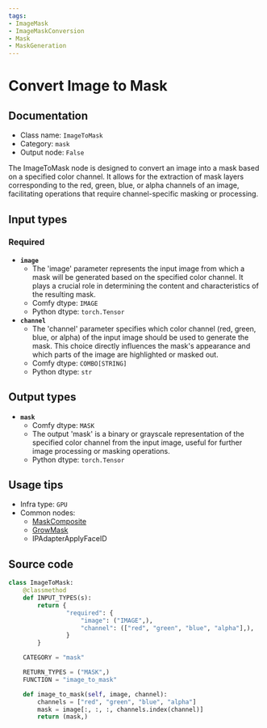 ```yaml
---
tags:
- ImageMask
- ImageMaskConversion
- Mask
- MaskGeneration
---
```


# Convert Image to Mask
## Documentation
- Class name: `ImageToMask`
- Category: `mask`
- Output node: `False`

The ImageToMask node is designed to convert an image into a mask based on a specified color channel. It allows for the extraction of mask layers corresponding to the red, green, blue, or alpha channels of an image, facilitating operations that require channel-specific masking or processing.
## Input types
### Required
- **`image`**
    - The 'image' parameter represents the input image from which a mask will be generated based on the specified color channel. It plays a crucial role in determining the content and characteristics of the resulting mask.
    - Comfy dtype: `IMAGE`
    - Python dtype: `torch.Tensor`
- **`channel`**
    - The 'channel' parameter specifies which color channel (red, green, blue, or alpha) of the input image should be used to generate the mask. This choice directly influences the mask's appearance and which parts of the image are highlighted or masked out.
    - Comfy dtype: `COMBO[STRING]`
    - Python dtype: `str`
## Output types
- **`mask`**
    - Comfy dtype: `MASK`
    - The output 'mask' is a binary or grayscale representation of the specified color channel from the input image, useful for further image processing or masking operations.
    - Python dtype: `torch.Tensor`
## Usage tips
- Infra type: `GPU`
- Common nodes:
    - [MaskComposite](../../Comfy/Nodes/MaskComposite.md)
    - [GrowMask](../../Comfy/Nodes/GrowMask.md)
    - IPAdapterApplyFaceID



## Source code
```python
class ImageToMask:
    @classmethod
    def INPUT_TYPES(s):
        return {
                "required": {
                    "image": ("IMAGE",),
                    "channel": (["red", "green", "blue", "alpha"],),
                }
        }

    CATEGORY = "mask"

    RETURN_TYPES = ("MASK",)
    FUNCTION = "image_to_mask"

    def image_to_mask(self, image, channel):
        channels = ["red", "green", "blue", "alpha"]
        mask = image[:, :, :, channels.index(channel)]
        return (mask,)

```
